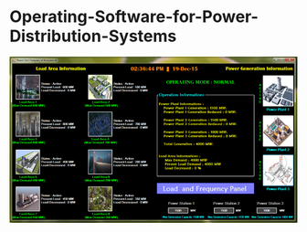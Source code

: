# Operating-Software-for-Power-Distribution-Systems

![Normal Operation Mode.png](https://github.com/mehedihassanarman/Operating-Software-for-Power-Distribution-Systems/blob/main/Project%20Image/Normal%20Operation%20Mode.png)
